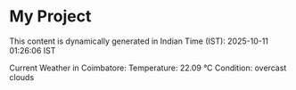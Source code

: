 # My Project

This content is dynamically generated in Indian Time (IST): 2025-10-11 01:26:06 IST


Current Weather in Coimbatore:
Temperature: 22.09 °C
Condition: overcast clouds
